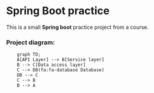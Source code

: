 # Spring Boot practice

This is a small **Spring boot** practice project from a course.

### Project diagram:

```mermaid
    graph TD;
    A[API Layer] --> B[Service layer]
    B --> C[Data access layer]
    C --> DB(fa:fa-database Database)
    DB --> C
    C --> B
    B --> A
```
